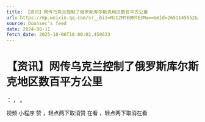 ```yaml
---
title: 【资讯】网传乌克兰控制了俄罗斯库尔斯克地区数百平方公里
url: https://mp.weixin.qq.com/s?__biz=MzI2MTE0NTE3Mw==&mid=2651145552&idx=1&sn=f7432a885ed47d44d50e96765d3acf48
source: Doonsec's feed
date: 2024-08-11
fetch_date: 2025-10-06T18:00:02.450633
---
```


# 【资讯】网传乌克兰控制了俄罗斯库尔斯克地区数百平方公里

：
，
。

视频
小程序
赞
，轻点两下取消赞
在看
，轻点两下取消在看